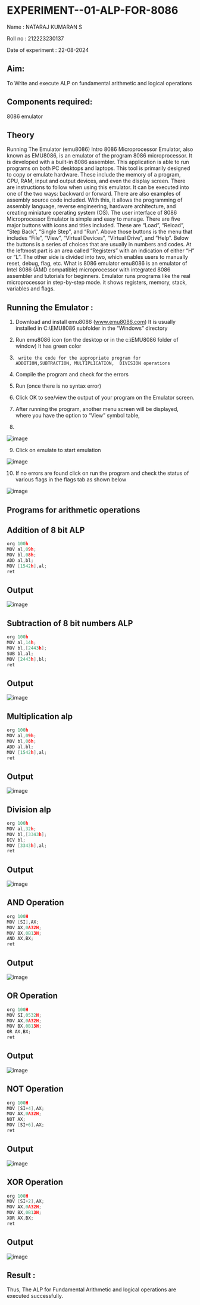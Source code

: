 # EXPERIMENT--01-ALP-FOR-8086
Name : NATARAJ KUMARAN S

Roll no : 212223230137

Date of experiment : 22-08-2024





## Aim: 
To Write and execute ALP on fundamental arithmetic and logical operations
## Components required: 
8086  emulator 
## Theory 
Running The Emulator (emu8086) Intro 8086 Microprocessor Emulator, also known as EMU8086, is an emulator of the program 8086 microprocessor. It is developed with a built-in 8086 assembler. This application is able to run programs on both PC desktops and laptops. This tool is primarily designed to copy or emulate hardware. These include the memory of a program, CPU, RAM, input and output devices, and even the display screen. There are instructions to follow when using this emulator. It can be executed into one of the two ways: backward or forward. There are also examples of assembly source code included. With this, it allows the programming of assembly language, reverse engineering, hardware architecture, and creating miniature operating system (OS). The user interface of 8086 Microprocessor Emulator is simple and easy to manage. There are five major buttons with icons and titles included. These are “Load”, “Reload”, “Step Back”, “Single Step”, and “Run”. Above those buttons is the menu that includes “File”, “View”, “Virtual Devices”, “Virtual Drive”, and “Help”. Below the buttons is a series of choices that are usually in numbers and codes. At the leftmost part is an area called “Registers” with an indication of either “H” or “L”. The other side is divided into two, which enables users to manually reset, debug, flag, etc. What is 8086 emulator emu8086 is an emulator of Intel 8086 (AMD compatible) microprocessor with integrated 8086 assembler and tutorials for beginners. Emulator runs programs like the real microprocessor in step-by-step mode. it shows registers, memory, stack, variables and flags.


 ## Running the Emulator :
1.	Download and install emu8086 (www.emu8086.com) It is usually installed in C:\EMU8086 subfolder in the “Windows” directory
2.	  Run  emu8086 icon (on the desktop or in the c:\EMU8086 folder of window) It has green color 
 
 
3.		write the code for the appropriate program for ADDITION,SUBTRACTION, MULTIPLICATION,  DIVISION operations 

4.	 Compile the program and check for the errors 
5.	Run (once there is no syntax error) 

6.	Click OK to see/view the output of your program on the Emulator screen. 


7.	After running the program, another menu screen will be displayed, where you have the option to “View” symbol table,
8.	 


![image](https://user-images.githubusercontent.com/36288975/189273263-d65baae9-4b8f-4723-afb3-c0ffa4052b04.png)











9.	Click on emulate to start emulation 








![image](https://user-images.githubusercontent.com/36288975/189273273-9bb36ec1-e2e8-4892-8d35-37707332bfdc.png)








10.	If no errors are found click on run the program and check the status of various flags in the flags tab as shown below 






![image](https://user-images.githubusercontent.com/36288975/189273277-113a2a33-4a40-4ff8-95a5-ecd3a1f504fe.png)







## Programs for arithmetic  operations

## Addition  of 8 bit ALP 
```c
org 100h
MOV al,09h;
MOV bl,08h;
ADD al,bl;
MOV [1542h],al;
ret
```

## Output 
![image](https://github.com/user-attachments/assets/f39f4015-113e-4bf7-8e03-014bff0eb4a6)

 
## Subtraction of 8 bit numbers  ALP 
```c
org 100h
MOV al,14h;
MOV bl,[2443h];
SUB bl,al;
MOV [2443h],bl;
ret
```
 
## Output  
![image](https://github.com/user-attachments/assets/4ebb1758-6ce5-4c5b-9a71-10447ab4ac66)

## Multiplication alp
```c
org 100h
MOV al,09h;
MOV bl,08h;
ADD al,bl;
MOV [1542h],al;
ret
```
 ## Output  
 
![image](https://github.com/user-attachments/assets/819d4c0a-2889-4e2f-b092-a6c32e170f79)


## Division alp 

```c
org 100h
MOV al,32h;
MOV bl,[3343h];
DIV bl;
MOV [3343h],al;
ret

```

## Output  

![image](https://github.com/user-attachments/assets/184f44de-9f8e-4eba-a1b8-41bdeb9ebb4a)


## AND Operation

```c
org 100H
MOV [SI],AX;
MOV AX,0A32H;
MOV BX,0B13H;
AND AX,BX;
ret

```

## Output  

![image](https://github.com/user-attachments/assets/47a89897-8a91-42cc-86d3-87484372db1b)




## OR Operation

```c
org 100H
MOV SI,0532H;
MOV AX,0A32H;
MOV BX,0B13H;
OR AX,BX;
ret
```

## Output  

![image](https://github.com/user-attachments/assets/ba80a291-d2e8-4ab6-a8a7-4f5fc60b1236)


## NOT Operation

```c
org 100H
MOV [SI+4],AX;
MOV AX,0A32H;
NOT AX;
MOV [SI+6],AX;
ret


```

## Output  

![image](https://github.com/user-attachments/assets/57550544-b979-4491-8600-6391cf86cebb)


## XOR Operation

```c
org 100H
MOV [SI+2],AX;
MOV AX,0A32H;
MOV BX,0B13H;
XOR AX,BX;
ret


```

## Output  
![image](https://github.com/user-attachments/assets/a9dc326c-c72b-4d25-930d-6956be9a421c)



## Result :

 Thus, The ALP for Fundamental Arithmetic and logical operations are executed successfully.






